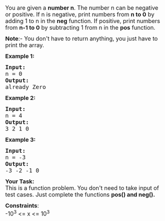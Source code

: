 <div><div class="problems_problem_content__Xm_eO"><p><span style="font-size: 18px;">You are given a <strong>number n</strong>. The number n can be negative or positive. If n is negative, print numbers from <strong>n to 0</strong> by adding 1 to n in the <strong>neg</strong> function. If positive, print numbers from <strong>n-1 to 0</strong> by subtracting 1 from n in the <strong>pos</strong> function.</span></p>
<p><span style="font-size: 18px;"><strong>Note</strong>:- You don't have to return anything, you just have to print the array.</span></p>
<p><span style="font-size: 18px;"><strong>Example 1:</strong></span></p>
<pre><span style="font-size: 18px;"><strong>Input:</strong>
n = 0
<strong>Output:</strong>
already Zero</span>
</pre>
<p><span style="font-size: 18px;"><strong>Example 2:</strong></span></p>
<pre><span style="font-size: 18px;"><strong>Input:</strong>
n = 4
<strong>Output:</strong>
3 2 1 0</span>
</pre>
<p><span style="font-size: 18px;"><strong>Example 3:</strong></span></p>
<pre><span style="font-size: 18px;"><strong>Input:</strong>
n = -3
<strong>Output:</strong>
-3 -2 -1 0</span></pre>
<p><span style="font-size: 18px;"><strong>Your Task:</strong><br>This is a function problem. You don't need to take input of test cases. Just complete the functions <strong>pos() and neg().</strong></span></p>
<p><span style="font-size: 18px;"><strong>Constraints</strong>:<br>-10<sup>3</sup>&nbsp;&lt;= x &lt;= 10<sup>3</sup></span></p></div></div>
